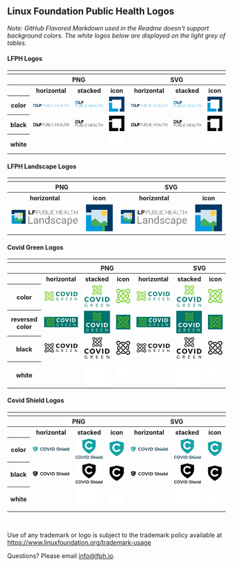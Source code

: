 ## Linux Foundation Public Health Logos

*Note: GitHub Flavored Markdown used in the Readme doesn't support background colors. The white logos below are displayed on the light grey of tables.*

#### LFPH Logos

<table>
    <tr>
    	<th colspan="7"></th>
    </tr>
    <tr>
        <th></th>
        <th colspan="3">PNG</th>
        <th colspan="3">SVG</th>
    </tr>
    <tr>
        <th></th>
        <th>horizontal</th>
        <th>stacked</th>
        <th>icon</th>
        <th>horizontal</th>
        <th>stacked</th>
        <th>icon</th>
    </tr>
    <tr>
        <th>color</th>
        <td><img src="lfph/horizontal/color/lfph-horizontal-color.png" width="170"></td>
        <td><img src="lfph/stacked/color/lfph-stacked-color.png" width="110"></td>
        <td><img src="lfph/icon/color/lfph-icon-color.png" width="75"></td>
        <td><img src="lfph/horizontal/color/lfph-horizontal-color.svg" width="170"></td>
        <td><img src="lfph/stacked/color/lfph-stacked-color.svg" width="110"></td>
        <td><img src="lfph/icon/color/lfph-icon-color.svg" width="75"></td>
    </tr>
    <tr>
        <th>black</th>
        <td><img src="lfph/horizontal/black/lfph-horizontal-black.png" width="170"></td>
        <td><img src="lfph/stacked/black/lfph-stacked-black.png" width="110"></td>
        <td><img src="lfph/icon/black/lfph-icon-black.png" width="75"></td>
        <td><img src="lfph/horizontal/black/lfph-horizontal-black.svg" width="170"></td>
        <td><img src="lfph/stacked/black/lfph-stacked-black.svg" width="110"></td>
        <td><img src="lfph/icon/black/lfph-icon-black.svg" width="75"></td>
    </tr>
    <tr>
        <th>white</th>
        <td><img src="lfph/horizontal/white/lfph-horizontal-white.png" width="170"></td>
        <td><img src="lfph/stacked/white/lfph-stacked-white.png" width="110"></td>
        <td><img src="lfph/icon/white/lfph-icon-white.png" width="75"></td>
        <td><img src="lfph/horizontal/white/lfph-horizontal-white.svg" width="170"></td>
        <td><img src="lfph/stacked/white/lfph-stacked-white.svg" width="110"></td>
        <td><img src="lfph/icon/white/lfph-icon-white.svg" width="75"></td>
    </tr>

</table>

#### LFPH Landscape Logos

<table>
    <tr>
    	<th colspan="4"></th>
    </tr>
    <tr>
        <th colspan="2">PNG</th>
        <th colspan="2">SVG</th>
    </tr>
    <tr>
        <th colspan="1">horizontal</th>
        <th colspan="1">icon</th>
        <th colspan="1">horizontal</th>
        <th colspan="1">icon</th>
    </tr>
    <tr>
        <td><img src="lfph-landscape/lfph-landscape-horizontal.png" width="250"></td>
        <td><img src="lfph-landscape/lfph-landscape-icon.png" width="100"></td>    
        <td><img src="lfph-landscape/lfph-landscape-horizontal.svg" width="250"></td>
        <td><img src="lfph-landscape/lfph-landscape-icon.svg" width="100"></td>    
    </tr>
</table>


#### Covid Green Logos

<table>
    <tr>
    	<th colspan=9"></th>
    </tr>
    <tr>
        <th></th>
        <th colspan="4">PNG</th>
        <th colspan="4">SVG</th>
    </tr>
    <tr>
        <th></th>
        <th>horizontal</th>
        <th>stacked</th>
        <th>icon</th>
        <th>horizontal</th>
        <th>stacked</th>
        <th>icon</th>
    </tr>
    <tr>
        <th>color</th>
        <td><img src="projects/covidgreen/horizontal/color/covidgreen-horizontal-color.png" width="170"></td>
        <td><img src="projects/covidgreen/stacked/color/covidgreen-stacked-color.png" width="110"></td>
        <td><img src="projects/covidgreen/icon/color/covidgreen-icon-color.png" width="75"></td>
        <td><img src="projects/covidgreen/horizontal/color/covidgreen-horizontal-color.svg" width="170"></td>
        <td><img src="projects/covidgreen/stacked/color/covidgreen-stacked-color.svg" width="110"></td>
        <td><img src="projects/covidgreen/icon/color/covidgreen-icon-color.svg" width="75"></td>
    </tr>
    <tr>
        <th>reversed color</th>
        <td><img src="projects/covidgreen/horizontal/color-reversed/covidgreen-horizontal-color-reversed.png" width="170"></td>
        <td><img src="projects/covidgreen/stacked/color-reversed/covidgreen-stacked-color-reversed.png" width="110"></td>
        <td><img src="projects/covidgreen/icon/color-reversed/covidgreen-icon-color-reversed.png" width="75"></td>
        <td><img src="projects/covidgreen/horizontal/color-reversed/covidgreen-horizontal-color-reversed.svg" width="170"></td>
        <td><img src="projects/covidgreen/stacked/color-reversed/covidgreen-stacked-color-reversed.svg" width="110"></td>
        <td><img src="projects/covidgreen/icon/color-reversed/covidgreen-icon-color-reversed.svg" width="75"></td>
    </tr>
    <tr>
        <th>black</th>
        <td><img src="projects/covidgreen/horizontal/black/covidgreen-horizontal-black.png" width="170"></td>
        <td><img src="projects/covidgreen/stacked/black/covidgreen-stacked-black.png" width="110"></td>
        <td><img src="projects/covidgreen/icon/black/covidgreen-icon-black.png" width="75"></td>
        <td><img src="projects/covidgreen/horizontal/black/covidgreen-horizontal-black.svg" width="170"></td>
        <td><img src="projects/covidgreen/stacked/black/covidgreen-stacked-black.svg" width="110"></td>
        <td><img src="projects/covidgreen/icon/black/covidgreen-icon-black.svg" width="75"></td>
    </tr>
    <tr>
        <th>white</th>
        <td><img src="projects/covidgreen/horizontal/white/covidgreen-horizontal-white.png" width="170"></td>
        <td><img src="projects/covidgreen/stacked/white/covidgreen-stacked-white.png" width="110"></td>
        <td><img src="projects/covidgreen/icon/white/covidgreen-icon-white.png" width="75"></td>
        <td><img src="projects/covidgreen/horizontal/white/covidgreen-horizontal-white.svg" width="170"></td>
        <td><img src="projects/covidgreen/stacked/white/covidgreen-stacked-white.svg" width="110"></td>
        <td><img src="projects/covidgreen/icon/white/covidgreen-icon-white.svg" width="75"></td>
    </tr>

</table>


#### Covid Shield Logos

<table>
    <tr>
    	<th colspan="7"></th>
    </tr>
    <tr>
        <th></th>
        <th colspan="3">PNG</th>
        <th colspan="3">SVG</th>
    </tr>
    <tr>
        <th></th>
        <th>horizontal</th>
        <th>stacked</th>
        <th>icon</th>
        <th>horizontal</th>
        <th>stacked</th>
        <th>icon</th>
    </tr>
    <tr>
        <th>color</th>
        <td><img src="projects/covidshield/horizontal/color/covidshield-horizontal-color.png" width="170"></td>
        <td><img src="projects/covidshield/stacked/color/covidshield-stacked-color.png" width="110"></td>
        <td><img src="projects/covidshield/icon/color/covidshield-icon-color.png" width="75"></td>
        <td><img src="projects/covidshield/horizontal/color/covidshield-horizontal-color.svg" width="170"></td>
        <td><img src="projects/covidshield/stacked/color/covidshield-stacked-color.svg" width="110"></td>
        <td><img src="projects/covidshield/icon/color/covidshield-icon-color.svg" width="75"></td>
    </tr>
    <tr>
        <th>black</th>
        <td><img src="projects/covidshield/horizontal/black/covidshield-horizontal-black.png" width="170"></td>
        <td><img src="projects/covidshield/stacked/black/covidshield-stacked-black.png" width="110"></td>
        <td><img src="projects/covidshield/icon/black/covidshield-icon-black.png" width="75"></td>
        <td><img src="projects/covidshield/horizontal/black/covidshield-horizontal-black.svg" width="170"></td>
        <td><img src="projects/covidshield/stacked/black/covidshield-stacked-black.svg" width="110"></td>
        <td><img src="projects/covidshield/icon/black/covidshield-icon-black.svg" width="75"></td>
    </tr>
    <tr>
        <th>white</th>
        <td><img src="projects/covidshield/horizontal/white/covidshield-horizontal-white.png" width="170"></td>
        <td><img src="projects/covidshield/stacked/white/covidshield-stacked-white.png" width="110"></td>
        <td><img src="projects/covidshield/icon/white/covidshield-icon-white.png" width="75"></td>
        <td><img src="projects/covidshield/horizontal/white/covidshield-horizontal-white.svg" width="170"></td>
        <td><img src="projects/covidshield/stacked/white/covidshield-stacked-white.svg" width="110"></td>
        <td><img src="projects/covidshield/icon/white/covidshield-icon-white.svg" width="75"></td>
    </tr>

</table>
<br>

Use of any trademark or logo is subject to the trademark policy available at https://www.linuxfoundation.org/trademark-usage

Questions? Please email [info@lfph.io](mailto:info@lfph.io).
